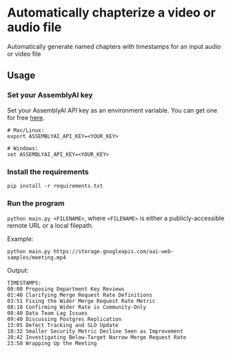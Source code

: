 # Automatically chapterize a video or audio file

Automatically generate named chapters with timestamps for an input audio or video file

## Usage

### Set your AssemblyAI key

Set your AssemblyAI API key as an environment variable. You can get one for free [here](https://www.assemblyai.com/dashboard/signup).

```shell
# Mac/Linux:
export ASSEMBLYAI_API_KEY=<YOUR_KEY>

# Windows:
set ASSEMBLYAI_API_KEY=<YOUR_KEY>
```


### Install the requirements

```shell
pip install -r requirements.txt
```

### Run the program

`python main.py <FILENAME>`, where `<FILENAME>` is either a publicly-accessible remote URL or a local filepath.

Example:
```shell
python main.py https://storage.googleapis.com/aai-web-samples/meeting.mp4
```

Output:
```plaintext
TIMESTAMPS:
00:00 Proposing Department Key Reviews
01:40 Clarifying Merge Request Rate Definitions
03:51 Fixing the Wider Merge Request Rate Metric
08:18 Confirming Wider Rate is Community-Only
08:40 Data Team Lag Issues
09:40 Discussing Postgres Replication
13:05 Defect Tracking and SLO Update
18:32 Smaller Security Metric Decline Seen as Improvement
20:42 Investigating Below-Target Narrow Merge Request Rate
23:50 Wrapping Up the Meeting
```